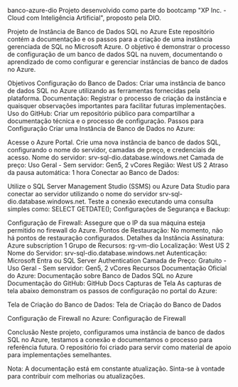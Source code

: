 banco-azure-dio
Projeto desenvolvido como parte do bootcamp "XP Inc. - Cloud com Inteligência Artificial", proposto pela DIO.

Projeto de Instância de Banco de Dados SQL no Azure
Este repositório contém a documentação e os passos para a criação de uma instância gerenciada de SQL no Microsoft Azure. O objetivo é demonstrar o processo de configuração de um banco de dados SQL na nuvem, documentando o aprendizado de como configurar e gerenciar instâncias de banco de dados no Azure.

Objetivos
Configuração do Banco de Dados: Criar uma instância de banco de dados SQL no Azure utilizando as ferramentas fornecidas pela plataforma.
Documentação: Registrar o processo de criação da instância e quaisquer observações importantes para facilitar futuras implementações.
Uso do GitHub: Criar um repositório público para compartilhar a documentação técnica e o processo de configuração.
Passos para Configuração
Criar uma Instância de Banco de Dados no Azure:

Acesse o Azure Portal.
Crie uma nova instância de banco de dados SQL, configurando o nome do servidor, camadas de preço, e credenciais de acesso.
Nome do servidor: srv-sql-dio.database.windows.net
Camada de preço: Uso Geral - Sem servidor: Gen5, 2 vCores
Região: West US 2
Atraso da pausa automática: 1 hora
Conectar ao Banco de Dados:

Utilize o SQL Server Management Studio (SSMS) ou Azure Data Studio para conectar ao servidor utilizando o nome do servidor srv-sql-dio.database.windows.net.
Teste a conexão executando uma consulta simples como:
SELECT GETDATE();
Configurações de Segurança e Backup:

Configuração de Firewall: Assegure que o IP da sua máquina esteja permitido no firewall do Azure.
Pontos de Restauração: No momento, não há pontos de restauração configurados.
Detalhes da Instância
Assinatura: Azure subscription 1
Grupo de Recursos: rg-vm-dio
Localização: West US 2
Nome do Servidor: srv-sql-dio.database.windows.net
Autenticação: Microsoft Entra ou SQL Server Authentication
Camada de Preço: Gratuito - Uso Geral - Sem servidor: Gen5, 2 vCores
Recursos
Documentação Oficial do Azure: Documentação sobre Banco de Dados SQL no Azure
Documentação do GitHub: GitHub Docs
Capturas de Tela
As capturas de tela abaixo demonstram os passos de configuração no portal do Azure:

Tela de Criação do Banco de Dados: Tela de Criação do Banco de Dados

Configuração de Firewall no Azure: Configuração de Firewall

Conclusão
Neste projeto, configuramos uma instância de banco de dados SQL no Azure, testamos a conexão e documentamos o processo para referência futura. O repositório foi criado para servir como material de apoio para implementações semelhantes.

Nota: A documentação está em constante atualização. Sinta-se à vontade para contribuir com melhorias ou atualizações.
